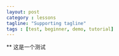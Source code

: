 ```yaml
---
layout: post
category : lessons
tagline: "Supporting tagline"
tags : [test, beginner, demo, tutorial]
---
```

** 这是一个测试
